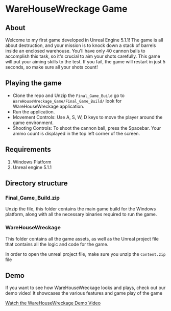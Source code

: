 # WareHouseWreckage Game

## About 
Welcome to my first game developed in Unreal Engine 5.1.1! The game is all about destruction, and your mission is to knock down a stack of barrels inside an enclosed warehouse. You'll have only 40 cannon balls to accomplish this task, so it's crucial to aim your shots carefully. This game will put your aiming skills to the test. If you fail, the game will restart in just 5 seconds, so make sure all your shots count!

## Playing the game 

* Clone the repo and Unzip the `Final_Game_Build` go to `WareHouseWreckage_Game/Final_Game_Build/` look for WareHouseWreckage application.
* Run the application. 
* Movement Controls: Use A, S, W, D keys to move the player around the game environment.
* Shooting Controls: To shoot the cannon ball, press the Spacebar. Your ammo count is displayed in the top left corner of the screen.

## Requirements

1. Windows Platform
2. Unreal engine 5.1.1

##  Directory structure

### Final_Game_Build.zip

Unzip the file, this folder contains the main game build for the Windows platform, along with all the necessary binaries required to run the game.

### WareHouseWreckage

This folder contains all the game assets, as well as the Unreal project file that contains all the logic and code for the game.

In order to open the unreal project file, make sure you unzip the `Content.zip` file 

## Demo 

If you want to see how WareHouseWreckage looks and plays, check out our demo video! It showcases the various features and game play of the game

[Watch the WareHouseWreckage Demo Video](https://youtu.be/4-UyJmtSaMM)
